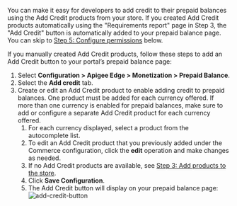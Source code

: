 You can make it easy for developers to add credit to their prepaid balances using the Add Credit products from your store. If you created Add Credit products automatically using the "Requirements report" page in Step 3, the "Add Credit" button is automatically added to your prepaid balance page. You can skip to [Step 5: Configure permissions](https://www.drupal.org/docs/8/modules/apigee-monetization/support-adding-credit-to-a-prepaid-balance#step-5-configure-permissions-for-developers) below.

If you manually created Add Credit products, follow these steps to add an Add Credit button to your portal’s prepaid balance page:

1. Select **Configuration > Apigee Edge > Monetization > Prepaid Balance**.
2. Select the **Add credit** tab.
3. Create or edit an Add Credit product to enable adding credit to prepaid balances. One product must be added for each currency offered. If more than one currency is enabled for prepaid balances, make sure to add or configure a separate Add Credit product for each currency offered.  
   1. For each currency displayed, select a product from the autocomplete list.  
   2. To edit an Add Credit product that you previously added under the Commerce configuration, click the **edit** operation and make changes as needed.  
   3. If no Add Credit products are available, see [Step 3: Add products to the store](https://www.drupal.org/docs/8/modules/apigee-monetization/support-adding-credit-to-a-prepaid-balance#step-3-add-products-to-the-store).  
   4. Click **Save Configuration**.  
   5. The Add Credit button will display on your prepaid balance page:  
   ![add-credit-button](https://www.drupal.org/files/add-credit-button.png)